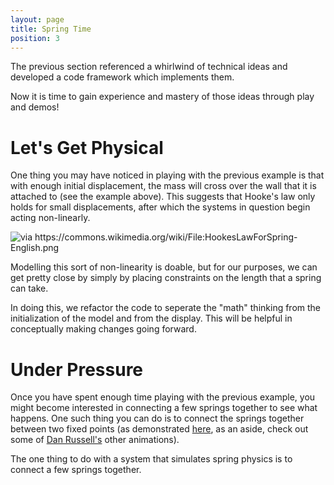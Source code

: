 ```yaml
---
layout: page
title: Spring Time
position: 3
---
```



<script src="{{ site.baseurl }}/public/js/lib/ace/ace.js" type="text/javascript" charset="utf-8"></script>
<!-- load ace themelist extension -->
<script src="{{ site.baseurl }}/public/js/lib/ace/ext-themelist.js" type="text/javascript" charset="utf-8"></script>
<script src="{{ site.baseurl }}/public/js/lib/fool-util.js" type="text/javascript" charset="utf-8"></script>
<script src="{{ site.baseurl }}/public/js/lib/three.min.js"></script> 

The previous section referenced a whirlwind of technical ideas and developed a code framework which implements them.  

Now it is time to gain experience and mastery of those ideas through play and demos!  

# Let's Get Physical

<script type="text/javascript" src="{{ site.baseurl }}/public/js/spring.js"></script>

<div id='content'>
	<canvas id="system-canvas" height='150' width='700' style='width: 100%;'></canvas>
</div>

<script type="text/javascript">	
	SpringEx.initialXposition = 2;
	SpringEx.DAMPING = 0;
	SpringEx.reset();

	animate();

	function animate() {
		requestAnimationFrame( animate );

		var time = Date.now();

		SpringEx.simulate(time);
	}
</script>

One thing you may have noticed in playing with the previous example is that with enough initial displacement, the mass will cross over the wall that it is attached to (see the example above).  This suggests that Hooke's law only holds for small displacements, after which the systems in question begin acting non-linearly.  

<img src="{{ site.baseurl }}/public/img/hookeslawforspring.png" alt="via https://commons.wikimedia.org/wiki/File:HookesLawForSpring-English.png">

Modelling this sort of non-linearity is doable, but for our purposes, we can get pretty close by simply by placing constraints on the length that a spring can take. 

<script type="text/javascript" src="{{ site.baseurl }}/public/js/spring-system.js"></script>
<script type="text/javascript" src="{{ site.baseurl }}/public/js/constrained-spring.js"></script>

<div id='content'>
	<canvas id="blah" height='150' width='700' style='width: 100%;'></canvas>
</div>

<script type="text/javascript">	
	// iconstr.initialXposition = 2;
	// iconstr.reset();

	// animate();

	// function animate() {
	// 	requestAnimationFrame( animate );

	// 	var time = Date.now();

	// 	iconstr.simulate(time);
	// }
</script>




In doing this, we refactor the code to seperate the "math" thinking from the initialization of the model and from the display.  This will be helpful in conceptually making changes going forward.  

# Under Pressure

Once you have spent enough time playing with the previous example, you might become interested in connecting a few springs together to see what happens.  One such thing you can do is to connect the springs together between two fixed points (as demonstrated [here](http://www.acs.psu.edu/drussell/Demos/multi-dof-springs/multi-dof-springs.html), as an aside, check out some of [Dan Russell's](http://www.acs.psu.edu/drussell/demos.html) other animations).


The one thing to do with a system that simulates spring physics is to connect a few springs together.